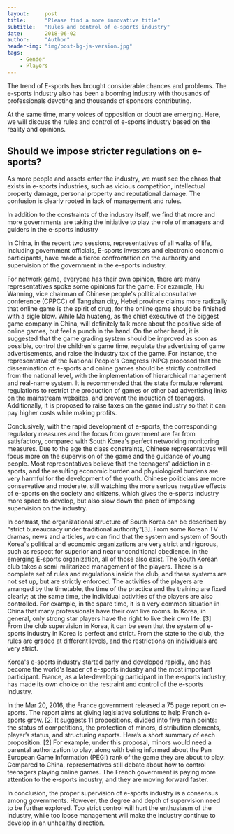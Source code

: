 ```yaml
---
layout:     post
title:      "Please find a more innovative title"
subtitle:   "Rules and control of e-sports industry"
date:       2018-06-02
author:     "Author"
header-img: "img/post-bg-js-version.jpg"
tags:
    - Gender
    - Players
---
```


The trend of E-sports has brought considerable chances and problems. The e-sports industry also has been a booming industry with thousands of professionals devoting and thousands of sponsors contributing.

At the same time, many voices of opposition or doubt are emerging. Here, we will discuss the rules and control of e-sports industry based on the reality and opinions.

## Should we impose stricter regulations on e-sports? 

As more people and assets enter the industry, we must see the chaos that exists in e-sports industries, such as vicious competition, intellectual property damage, personal property and reputational damage. The confusion is clearly rooted in lack of management and rules.

In addition to the constraints of the industry itself, we find that more and more governments are taking the initiative to play the role of managers and guiders in the e-sports industry

In China, in the recent two sessions, representatives of all walks of life, including government officials, E-sports investors and electronic economic participants, have made a fierce confrontation on the authority and supervision of the government in the e-sports industry.

For network game, everyone has their own opinion, there are many representatives spoke some opinions for the game. For example, Hu Wanning, vice chairman of Chinese people's political consultative conference (CPPCC) of Tangshan city, Hebei province claims more radically that online game is the spirit of drug, for the online game should be finished with a sigle blow. While Ma huateng, as the chief executive of the biggest game company in China, will definitely talk more about the positive side of online games, but feel a punch in the hand. On the other hand, it is suggested that the game grading system should be improved as soon as possible, control the children's game time, regulate the advertising of game advertisements, and raise the industry tax of the game. For instance, the representative of the National People's Congress (NPC) proposed that the dissemination of e-sports and online games should be strictly controlled from the national level, with the implementation of hierarchical management and real-name system. It is recommended that the state formulate relevant regulations to restrict the production of games or other bad advertising links on the mainstream websites, and prevent the induction of teenagers. Additionally, it is proposed to raise taxes on the game industry so that it can pay higher costs while making profits.

Conclusively, with the rapid development of e-sports, the corresponding regulatory measures and the focus from government are far from satisfactory, compared with South Korea's perfect networking monitoring measures. Due to the age the class constraints, Chinese representatives will focus more on the supervision of the game and the guidance of young people. Most representatives believe that the teenagers' addiction in e-sports, and the resulting economic burden and physiological burdens are very harmful for the development of the youth. Chinese politicians are more conservative and moderate, still watching the more serious negative effects of e-sports on the society and citizens, which gives the e-sports industry more space to develop, but also slow down the pace of imposing supervision on the industry.

In contrast, the organizational structure of South Korea can be described by "strict bureaucracy under traditional authority"[3]. From some Korean TV dramas, news and articles, we can find that the system and system of South Korea's political and economic organizations are very strict and rigorous, such as respect for superior and near unconditional obedience. In the emerging E-sports organization, all of those also exist. The South Korean club takes a semi-militarized management of the players. There is a complete set of rules and regulations inside the club, and these systems are not set up, but are strictly enforced. The activities of the players are arranged by the timetable, the time of the practice and the training are fixed clearly; at the same time, the individual activities of the players are also controlled. For example, in the spare time, it is a very common situation in China that many professionals have their own live rooms. In Korea, in general, only strong star players have the right to live their own life. [3] From the club supervision in Korea, it can be seen that the system of e-sports industry in Korea is perfect and strict. From the state to the club, the rules are graded at different levels, and the restrictions on individuals are very strict.

Korea's e-sports industry started early and developed rapidly, and has become the world's leader of e-sports industry and the most important participant. France, as a late-developing participant in the e-sports industry, has made its own choice on the restraint and control of the e-sports industry.

In the Mar 20, 2016, the France government released a 75 page report on e-sports. The report aims at giving legislative solutions to help French e-sports grow. [2]
It suggests 11 propositions, divided into five main points: the status of competitions, the protection of minors, distribution elements, player’s status, and structuring esports. Here’s a short summary of each proposition. [2] For example, under this proposal, minors would need a parental authorization to play, along with being informed about the Pan European Game Information (PEGI) rank of the game they are about to play. Compared to China, representatives still debate about how to control teenagers playing online games. The French government is paying more attention to the e-sports industry, and they are moving forward faster.

In conclusion, the proper supervision of e-sports industry is a consensus among governments. However, the degree and depth of supervision need to be further explored. Too strict control will hurt the enthusiasm of the industry, while too loose management will make the industry continue to develop in an unhealthy direction. 

